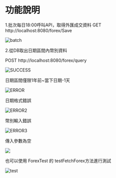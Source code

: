# 功能說明

1.批次每日18:00呼叫API，取得外匯成交資料
GET http://localhost:8080/forex/Save

![batch](C:\Users\User\Desktop\新增資料夾\batch.png)

2.從DB取出日期區間內幣別資料

POST http://localhost:8080/forex/query

![SUCCESS](C:\Users\User\Desktop\新增資料夾\SUCCESS.png)

日期區間僅限1年前~當下日期-1天

![ERROR](C:\Users\User\Desktop\新增資料夾\ERROR.png)

日期格式錯誤

![ERROR2](C:\Users\User\Desktop\新增資料夾\ERROR2.png)

幣別輸入錯誤

![ERROR3](C:\Users\User\Desktop\新增資料夾\ERROR3.png)

傳入參數為空

![](C:\Users\User\Desktop\新增資料夾\ERROR4.png)

也可以使用 ForexTest 的 testFetchForex方法進行測試

![test](C:\Users\User\Desktop\新增資料夾\test.png)
